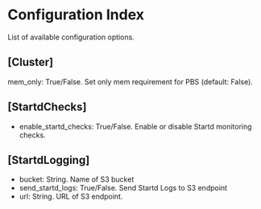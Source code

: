 # Configuration Index

List of available configuration options.

## [Cluster]
mem_only: True/False. Set only mem requirement for PBS (default: False).

## [StartdChecks]

* enable_startd_checks: True/False.  Enable or disable Startd monitoring checks. 

## [StartdLogging]

* bucket: String.  Name of S3 bucket
* send_startd_logs: True/False.  Send Startd Logs to S3 endpoint
* url: String.  URL of S3 endpoint.
